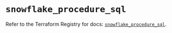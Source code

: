 # `snowflake_procedure_sql`

Refer to the Terraform Registry for docs: [`snowflake_procedure_sql`](https://registry.terraform.io/providers/snowflakedb/snowflake/2.7.0/docs/resources/procedure_sql).
